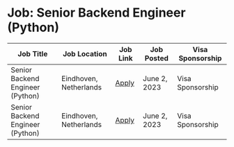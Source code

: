 # Job: Senior Backend Engineer (Python)

| Job Title | Job Location | Job Link | Job Posted | Visa Sponsorship |
| --- | --- | --- | --- | --- |
| Senior Backend Engineer (Python) | Eindhoven, Netherlands | [Apply](https://jobs.sendcloud.com/jobs/6598602002?gh_jid=6598602002) | June 2, 2023 | Visa Sponsorship |
| Senior Backend Engineer (Python) | Eindhoven, Netherlands | [Apply](https://jobs.sendcloud.com/jobs/6598602002?gh_jid=6598602002) | June 2, 2023 | Visa Sponsorship |
